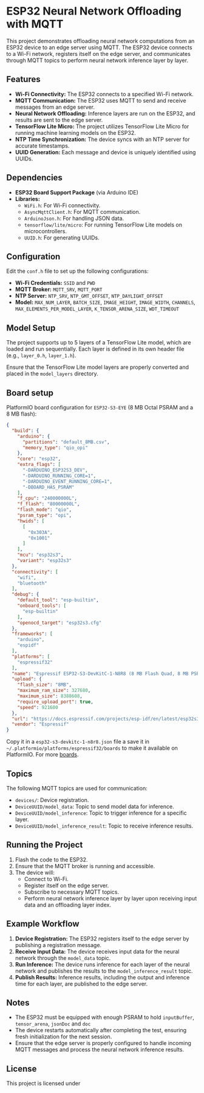 # ESP32 Neural Network Offloading with MQTT

This project demonstrates offloading neural network computations from an ESP32 device to an edge server using MQTT. The ESP32 device connects to a Wi-Fi network, registers itself on the edge server, and communicates through MQTT topics to perform neural network inference layer by layer.

## Features

- **Wi-Fi Connectivity:** The ESP32 connects to a specified Wi-Fi network.
- **MQTT Communication:** The ESP32 uses MQTT to send and receive messages from an edge server.
- **Neural Network Offloading:** Inference layers are run on the ESP32, and results are sent to the edge server.
- **TensorFlow Lite Micro:** The project utilizes TensorFlow Lite Micro for running machine learning models on the ESP32.
- **NTP Time Synchronization:** The device syncs with an NTP server for accurate timestamps.
- **UUID Generation:** Each message and device is uniquely identified using UUIDs.

## Dependencies

- **ESP32 Board Support Package** (via Arduino IDE)
- **Libraries:**
  - `WiFi.h`: For Wi-Fi connectivity.
  - `AsyncMqttClient.h`: For MQTT communication.
  - `ArduinoJson.h`: For handling JSON data.
  - `tensorflow/lite/micro`: For running TensorFlow Lite models on microcontrollers.
  - `UUID.h`: For generating UUIDs.

## Configuration

Edit the `conf.h` file to set up the following configurations:

- **Wi-Fi Credentials:** `SSID` and `PWD`
- **MQTT Broker:** `MQTT_SRV`, `MQTT_PORT`
- **NTP Server:** `NTP_SRV`, `NTP_GMT_OFFSET`, `NTP_DAYLIGHT_OFFSET`
- **Model:** `MAX_NUM_LAYER`, `BATCH_SIZE`, `IMAGE_HEIGHT`, `IMAGE_WIDTH`, `CHANNELS`, `MAX_ELEMENTS_PER_MODEL_LAYER`, `K_TENSOR_ARENA_SIZE`, `WDT_TIMEOUT`

## Model Setup

The project supports up to 5 layers of a TensorFlow Lite model, which are loaded and run sequentially. Each layer is defined in its own header file (e.g., `layer_0.h`, `layer_1.h`).

Ensure that the TensorFlow Lite model layers are properly converted and placed in the `model_layers` directory.

## Board setup
PlatformIO board configuration for `ESP32-S3-EYE` (8 MB Octal PSRAM and a 8 MB flash):

```json
{
  "build": {
    "arduino": {
      "partitions": "default_8MB.csv",
      "memory_type": "qio_opi"
    },
    "core": "esp32",
    "extra_flags": [
      "-DARDUINO_ESP32S3_DEV",
      "-DARDUINO_RUNNING_CORE=1",
      "-DARDUINO_EVENT_RUNNING_CORE=1",
      "-DBOARD_HAS_PSRAM"
    ],
    "f_cpu": "240000000L",
    "f_flash": "80000000L",
    "flash_mode": "qio",
    "psram_type": "opi",
    "hwids": [
      [
        "0x303A",
        "0x1001"
      ]
    ],
    "mcu": "esp32s3",
    "variant": "esp32s3"
  },
  "connectivity": [
    "wifi",
    "bluetooth"
  ],
  "debug": {
    "default_tool": "esp-builtin",
    "onboard_tools": [
      "esp-builtin"
    ],
    "openocd_target": "esp32s3.cfg"
  },
  "frameworks": [
    "arduino",
    "espidf"
  ],
  "platforms": [
    "espressif32"
  ],
  "name": "Espressif ESP32-S3-DevKitC-1-N8R8 (8 MB Flash Quad, 8 MB PSRAM Octal)",
  "upload": {
    "flash_size": "8MB",
    "maximum_ram_size": 327680,
    "maximum_size": 8388608,
    "require_upload_port": true,
    "speed": 921600
  },
  "url": "https://docs.espressif.com/projects/esp-idf/en/latest/esp32s3/hw-reference/esp32s3/user-guide-devkitc-1.html",
  "vendor": "Espressif"
}
```

Copy it in a `esp32-s3-devkitc-1-n8r8.json` file a save it in `~/.platformio/platforms/espressif32/boards` to make it available on PlatformIO. For more [boards](https://github.com/sivar2311/platformio_boards.git).

## Topics

The following MQTT topics are used for communication:

- `devices/`: Device registration.
- `DeviceUUID/model_data`: Topic to send model data for inference.
- `DeviceUUID/model_inference`: Topic to trigger inference for a specific layer.
- `DeviceUUID/model_inference_result`: Topic to receive inference results.

## Running the Project

1. Flash the code to the ESP32.
2. Ensure that the MQTT broker is running and accessible.
3. The device will:
   - Connect to Wi-Fi.
   - Register itself on the edge server.
   - Subscribe to necessary MQTT topics.
   - Perform neural network inference layer by layer upon receiving input data and an offloading layer index.

## Example Workflow

1. **Device Registration:** The ESP32 registers itself to the edge server by publishing a registration message.
2. **Receive Input Data:** The device receives input data for the neural network through the `model_data` topic.
3. **Run Inference:** The device runs inference for each layer of the neural network and publishes the results to the `model_inference_result` topic.
4. **Publish Results:** Inference results, including the output and inference time for each layer, are published to the edge server.

## Notes

- The ESP32 must be equipped with enough PSRAM to hold `inputBuffer`, `tensor_arena`, `jsonDoc` and `doc`
- The device restarts automatically after completing the test, ensuring fresh initialization for the next session.
- Ensure that the edge server is properly configured to handle incoming MQTT messages and process the neural network inference results.

## License

This project is licensed under
